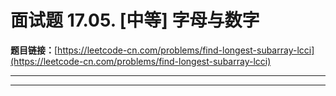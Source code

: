 # 面试题 17.05. [中等]  字母与数字

**题目链接：**[https://leetcode-cn.com/problems/find-longest-subarray-lcci](https://leetcode-cn.com/problems/find-longest-subarray-lcci)

---

<Cards card="leetcode_面试题 17.05_find-longest-subarray-lcci"></Cards>

---

```

```